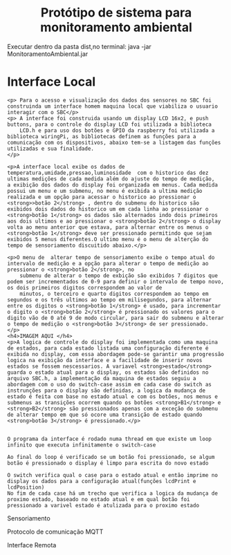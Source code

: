 <h1  align="center"> Protótipo de sistema para monitoramento ambiental </h1>

Executar dentro da pasta dist,no terminal: java -jar MonitoramentoAmbiental.jar

<h1>Interface Local</h1>

	<p> Para o acesso e visualização dos dados dos sensores no SBC foi construinda um interface homem maquina local que viabiliza o usuario interagir com o SBC</p>
	<p> A interface foi construida usando um display LCD 16x2, e push buttons, para o controle do display LCD foi utilizada a biblioteca
		LCD.h e para uso dos botões e GPIO da raspberry foi utilizada a biblioteca wiringPi, as bibliotecas definem as funções para a comunicação com os dispositivos, abaixo tem-se a listagem das funções utilizadas e sua finalidade. 
	</p>

	<p>A interface local exibe os dados de temperatura,umidade,pressao,luminosidade  com o historico das dez ultimas medições de cada medida além do ajuste do tempo de medição, 
	a exibição dos dados do display foi organizada em menus. Cada medida possui um menu e um submenu, no menu é exibida a ultima medição realizada e um opção para acessar o historico ao pressionar o <strong>>botão 2</strong> , dentro do submenu do historico são exibidos dois dados do historico um em cada linha ao pressionar o <strong>botão 1</strong> os dados são alternados indo dois primeiros aos dois ultimos e ao pressionar o <strong>botão 2</strong> o display volta ao menu anterior que estava, para alternar entre os menus o <strong>botão 1</strong> deve ser pressionado permitindo que sejam exibidos 5 menus diferentes.O ultimo menu é o menu de alterção do tempo de sensoriamento discuitido abaixo.</p>

	<p>O menu de  alterar tempo de sensoriamento exibe o tempo atual do intervalo de medição e a opção para alterar o tempo de medição ao pressionar o <strong>botão 2</strong>, no
		submenu de alterar o tempo de exbição são exibidos 7 digitos que podem ser incrementados de 0-9 para definir o intervalo de tempo novo, os dois primeiros digitos correspondem ao valor de
		minutos, o terceiro e quarto digitos correspondem ao tempo em segundos e os trẽs ultimos ao tempo em milisegundos, para alternar entre os digitos o <strong>botão 1</strong> é usado, para incrementar o digito o <strong>botão 2</strong> é pressionado os valores para o digito vão de 0 até 9 de modo circular, para sair do submenu e alterar o tempo de medição o <strong>botão 3</strong> de ser pressionado.
	</p>
	<h4>IMAGEM AQUI </h4>
	<p>A logica de controle do display foi implementada como uma maquina de estados, para cada estado listada uma configuração diferente é exibida no display, com essa abordagem pode-se garantir uma progressão logica na exibição da interface e a facilidade de inserir novos estados se fossem nescessarios. A variavel <strong>estado</strong> guarda o estado atual para o display, os estados são definidos no arquivo SBC.h, a implementação da maquina de estados seguiu a abordagem com o uso do switch-case assim em cada case do switch as instrunções para o display são definidas, a logica da mudança de estado é feita com base no estado atual e com os botões, nos menus e submenus as transições ocorrem quando os botões <strong>B1</strong> e <strong>B2</strong> são pressionados apenas com a exceção do submenu de alterar tempo em que só ocore uma transição de estado quando <strong>botão 3</strong> é pressionado.</p>


	O programa da interface é rodado numa thread em que existe um loop infinito que executa infinitamente o switch-case
		
	Ao final do loop é verificado se um botão foi pressionado, se algum botão é pressionado o display é limpo para escrita do novo estado
	
	O switch verifica qual o case para o estado atual e então imprime no display os dados para a configuração atual(funções lcdPrint e lcdPosition)
	No fim de cada case há um trecho que verifica a logica da mudança de proximo estado, baseado no estado atual e em qual botão foi pressionado a varivel estado é atulizada para o proximo estado

	
Sensoriamento

Protocolo de comunicação MQTT

Interface Remota